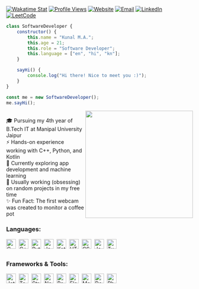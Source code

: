 [![Wakatime Stat](https://wakatime.com/badge/user/018df9ad-64cd-4551-9beb-ef560aba8275.svg)](https://wakatime.com/@018df9ad-64cd-4551-9beb-ef560aba8275)
[![Profile Views](https://komarev.com/ghpvc/?username=kunal-ma&color=blueviolet)](https://github.com/kunal-ma)
[![Website](https://cdn.jsdelivr.net/gh/kunal-ma/kunal-ma/badges/website.svg)](https://kunalma.pages.dev)
[![Email](https://cdn.jsdelivr.net/gh/kunal-ma/kunal-ma/badges/email.svg)](mailto:kunalma23@gmail.com)
[![LinkedIn](https://cdn.jsdelivr.net/gh/kunal-ma/kunal-ma/badges/linkedin.svg)](https://www.linkedin.com/in/kunal-ma)
[![LeetCode](https://cdn.jsdelivr.net/gh/kunal-ma/kunal-ma/badges/leetcode.svg)](https://www.leetcode.com/kunal-ma)

```js
class SoftwareDeveloper {
    constructor() {
        this.name = "Kunal M.A.";
        this.age = 21;
        this.role = "Software Developer";
        this.language = ["en", "hi", "kn"];
    }

    sayHi() {
        console.log("Hi there! Nice to meet you :)");
    }
}

const me = new SoftwareDeveloper();
me.sayHi();
```

<img align='right' width="290" src="https://cdn.jsdelivr.net/gh/kunal-ma/kunal-ma/images/animation.gif" >

<br>🎓 Pursuing my 4th year of B.Tech IT at Manipal University Jaipur
<br>⚡ Hands-on experience working with C++, Python, and Kotlin
<br>🧪 Currently exploring app development and machine learning
<br>🌱 Usually working (obsessing) on random projects in my free time
<br>✨ Fun Fact: The first webcam was created to monitor a coffee pot

### Languages:

<img align="left" height=26px style="padding-right:5px" title="C" src="https://cdn.jsdelivr.net/gh/kunal-ma/kunal-ma/icons/c.png" />
<img align="left" height=26px style="padding-right:5px" title="C++" src="https://cdn.jsdelivr.net/gh/kunal-ma/kunal-ma/icons/cplusplus.png" />
<img align="left" height=26px style="padding-right:5px" title="Python" src="https://cdn.jsdelivr.net/gh/kunal-ma/kunal-ma/icons/python.png" />
<img align="left" height=26px style="padding-right:5px" title="Java" src="https://cdn.jsdelivr.net/gh/kunal-ma/kunal-ma/icons/java.png" />
<img align="left" height=26px style="padding-right:5px" title="Kotlin" src="https://cdn.jsdelivr.net/gh/kunal-ma/kunal-ma/icons/kotlin.png" />
<img align="left" height=26px style="padding-right:5px" title="HTML" src="https://cdn.jsdelivr.net/gh/kunal-ma/kunal-ma/icons/html.png" />
<img align="left" height=26px style="padding-right:5px" title="CSS" src="https://cdn.jsdelivr.net/gh/kunal-ma/kunal-ma/icons/css.png" />
<img align="left" height=26px style="padding-right:5px" title="JavaScript" src="https://cdn.jsdelivr.net/gh/kunal-ma/kunal-ma/icons/javascript.png" />
<img align="left" height=26px style="padding-right:5px" title="TypeScript" src="https://cdn.jsdelivr.net/gh/kunal-ma/kunal-ma/icons/typescript.png" />

<br><br>

### Frameworks & Tools:

<img align="left" height=26px style="padding-right:5px" title="Jetpack Compose" src="https://cdn.jsdelivr.net/gh/kunal-ma/kunal-ma/icons/jetpack.png" />
<img align="left" height=26px style="padding-right:5px" title="TensorFlow" src="https://cdn.jsdelivr.net/gh/kunal-ma/kunal-ma/icons/tensorflow.png" />
<img align="left" height=26px style="padding-right:5px" title="Streamlit" src="https://cdn.jsdelivr.net/gh/kunal-ma/kunal-ma/icons/streamlit.png" />
<img align="left" height=26px style="padding-right:5px" title="Node.js" src="https://cdn.jsdelivr.net/gh/kunal-ma/kunal-ma/icons/nodejs.png" />
<img align="left" height=26px style="padding-right:5px" title="React.js" src="https://cdn.jsdelivr.net/gh/kunal-ma/kunal-ma/icons/reactjs.png" />
<img align="left" height=26px style="padding-right:5px" title="Electron" src="https://cdn.jsdelivr.net/gh/kunal-ma/kunal-ma/icons/electron.png" />
<img align="left" height=26px style="padding-right:5px" title="MongoDB" src="https://cdn.jsdelivr.net/gh/kunal-ma/kunal-ma/icons/mongodb.png" />
<img align="left" height=26px style="padding-right:5px" title="Docker" src="https://cdn.jsdelivr.net/gh/kunal-ma/kunal-ma/icons/docker.png" />
<img align="left" height=26px style="padding-right:5px" title="Photoshop" src="https://cdn.jsdelivr.net/gh/kunal-ma/kunal-ma/icons/photoshop.png" />
